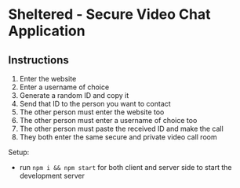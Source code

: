 # Sheltered - Secure Video Chat Application

## Instructions

1. Enter the website
2. Enter a username of choice
3. Generate a random ID and copy it
4. Send that ID to the person you want to contact
5. The other person must enter the website too
6. The other person must enter a username of choice too
7. The other person must paste the received ID and make the call
8. They both enter the same secure and private video call room

Setup:
- run ```npm i && npm start``` for both client and server side to start the development server
